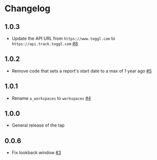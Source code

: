 # Changelog

## 1.0.3
  * Update the API URL from `https://www.toggl.com` to `https://api.track.toggl.com` [#8](https://github.com/singer-io/tap-toggl/pull/8)

## 1.0.2
  * Remove code that sets a report's start date to a max of 1 year ago [#5](https://github.com/singer-io/tap-toggl/pull/5)

## 1.0.1
  * Rename `a_workspaces` to `workspaces` [#4](https://github.com/singer-io/tap-toggl/pull/4)

## 1.0.0
  * General release of the tap

## 0.0.6
  * Fix lookback window [#3](https://github.com/singer-io/tap-toggl/pull/3)
